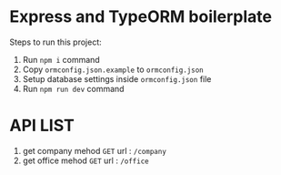 # Express and TypeORM boilerplate
 
Steps to run this project:

1.  Run `npm i` command
2.  Copy `ormconfig.json.example` to `ormconfig.json`
3.  Setup database settings inside `ormconfig.json` file
4.  Run `npm run dev` command

# API LIST
1. get company mehod `GET` url : `/company`
2. get office mehod `GET` url : `/office`
